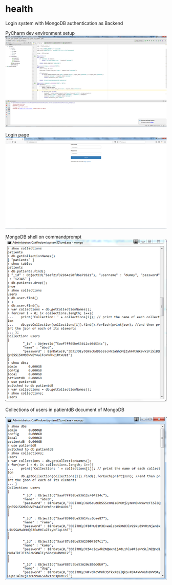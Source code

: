 # health
Login system with MongoDB authentication as Backend

PyCharm dev environment setup
![alt text](https://github.com/kbhagi/health/blob/master/kure_1.png)

Login page 
![alt text](https://github.com/kbhagi/health/blob/master/kure_2.png)

MongoDB shell on commandprompt
![alt text](https://github.com/kbhagi/health/blob/master/kure_3.PNG)


Collections of users in patientdB document of MongoDB

![alt text](https://github.com/kbhagi/health/blob/master/mongodb_Collections_users_patientDB.PNG)


